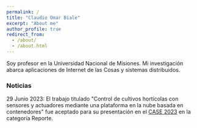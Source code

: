 ```yaml
---
permalink: /
title: "Claudio Omar Biale"
excerpt: "About me"
author_profile: true
redirect_from: 
  - /about/
  - /about.html
---
```


Soy profesor en la Universidad Nacional de Misiones. Mi investigación abarca aplicaciones de Internet de las Cosas y sistemas distribuidos.

### Noticias

29 Junio 2023:  El trabajo titulado "Control de cultivos hortícolas con sensores y actuadores mediante una plataforma en la nube basada en contenedores" fue aceptado para su presentación en el [CASE
2023](https://www.sase.com.ar/case/) en la categoría Reporte.

